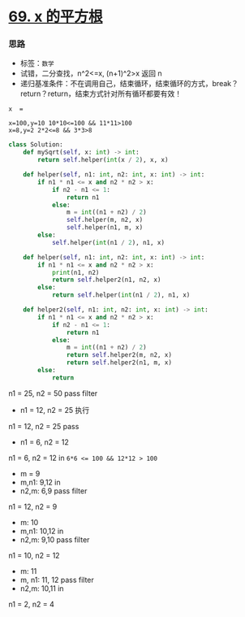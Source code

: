 # [69. x 的平方根](https://leetcode-cn.com/problems/sqrtx/)

### 思路

- 标签：`数学`
- 试错，二分查找，n^2<=x, (n+1)^2>x 返回 n
- 递归基准条件：不在调用自己，结束循环，结束循环的方式，break？return？return，结束方式针对所有循环都要有效！

```
x  =
```
```
x=100,y=10 10*10<=100 && 11*11>100
x=8,y=2 2*2<=8 && 3*3>8 
```
```python
class Solution:
    def mySqrt(self, x: int) -> int:
        return self.helper(int(x / 2), x, x)

    def helper(self, n1: int, n2: int, x: int) -> int:
        if n1 * n1 <= x and n2 * n2 > x:
            if n2 - n1 <= 1:
                return n1
            else:
                m = int((n1 + n2) / 2)
                self.helper(m, n2, x)
                self.helper(n1, m, x)
        else:
            self.helper(int(n1 / 2), n1, x)

    def helper(self, n1: int, n2: int, x: int) -> int:
        if n1 * n1 <= x and n2 * n2 > x:
            print(n1, n2)
            return self.helper2(n1, n2, x)
        else:
            return self.helper(int(n1 / 2), n1, x)

    def helper2(self, n1: int, n2: int, x: int) -> int:
        if n1 * n1 <= x and n2 * n2 > x:
            if n2 - n1 <= 1:
                return n1
            else:
                m = int((n1 + n2) / 2)
                return self.helper2(m, n2, x)
                return self.helper2(n1, m, x)
        else:
            return

```

n1 = 25, n2 = 50 pass  filter
- n1 = 12, n2 = 25 执行

n1 = 12, n2 = 25 pass

- n1 = 6,  n2 = 12

n1 = 6,  n2 = 12 in `6*6 <= 100 && 12*12 > 100`

- m = 9
- m,n1: 9,12 in
- n2,m: 6,9 pass filter

n1 = 12, n2 = 9

- m: 10
- m,n1: 10,12 in
- n2,m: 9,10 pass filter

n1 = 10, n2 = 12

- m: 11
- m, n1: 11, 12 pass filter
- n2,m: 10,11 in



n1 = 2, n2 = 4


